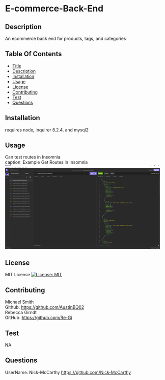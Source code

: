 # E-commerce-Back-End
 ## Description 
 An ecommerce back end for products, tags, and categories
  
 ## Table Of Contents 
 - [Title](#title) 
 - [Description](#description) 
 - [Installation](#installation) 
 - [Usage](#usage) 
 - [License](#license) 
 - [Contributing](#contributing) 
 - [Test](#test) 
 - [Questions](#questions) 
 ## Installation 
 requires node, inquirer 8.2.4, and mysql2
 ## Usage 
 Can test routes in Insomnia
 <br>
 caption: Example Get Routes in Insomnia
<br>
![<img src="insomnia.PNG" width="250"/>](images/insomnia.PNG)
<br>


 ## License 
 MIT License 
 [![License: MIT](https://img.shields.io/badge/License-MIT-yellow.svg)](https://opensource.org/licenses/MIT) 
 ## Contributing 
 Michael Smith
 <br>
 Github: https://github.com/AustinBQ02
 <br>
 Rebecca Girndt
 <br>
 GitHub: https://github.com/Re-Gi
 <br>
 ## Test 
 NA 
 ## Questions 
 UserName: Nick-McCarthy 
 https://github.com/Nick-McCarthy

